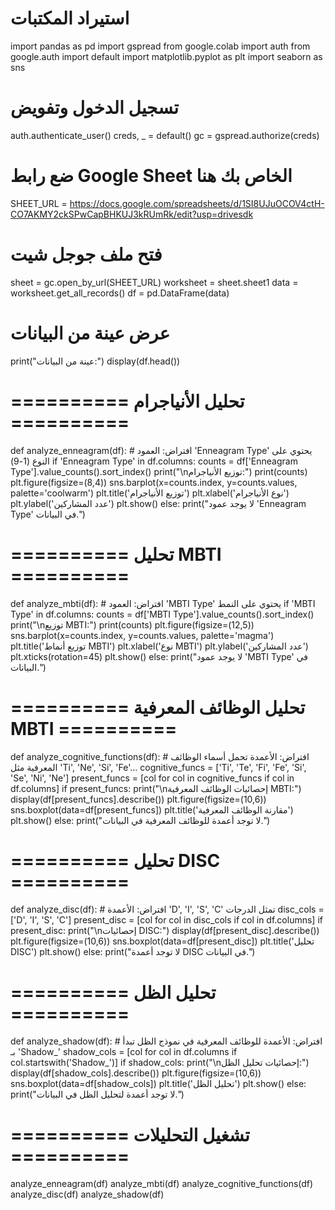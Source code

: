 

# استيراد المكتبات
import pandas as pd
import gspread
from google.colab import auth
from google.auth import default
import matplotlib.pyplot as plt
import seaborn as sns

# تسجيل الدخول وتفويض
auth.authenticate_user()
creds, _ = default()
gc = gspread.authorize(creds)

# ضع رابط Google Sheet الخاص بك هنا
SHEET_URL = https://docs.google.com/spreadsheets/d/1SI8UJuOCOV4ctH-CO7AKMY2ckSPwCapBHKUJ3kRUmRk/edit?usp=drivesdk

# فتح ملف جوجل شيت
sheet = gc.open_by_url(SHEET_URL)
worksheet = sheet.sheet1
data = worksheet.get_all_records()
df = pd.DataFrame(data)

# عرض عينة من البيانات
print("عينة من البيانات:")
display(df.head())

# ========== تحليل الأنياجرام ==========
def analyze_enneagram(df):
    # افتراض: العمود 'Enneagram Type' يحتوي على النوع (1-9)
    if 'Enneagram Type' in df.columns:
        counts = df['Enneagram Type'].value_counts().sort_index()
        print("\nتوزيع الأنياجرام:")
        print(counts)
        plt.figure(figsize=(8,4))
        sns.barplot(x=counts.index, y=counts.values, palette='coolwarm')
        plt.title('توزيع الأنياجرام')
        plt.xlabel('نوع الأنياجرام')
        plt.ylabel('عدد المشاركين')
        plt.show()
    else:
        print("لا يوجد عمود 'Enneagram Type' في البيانات.")

# ========== تحليل MBTI ==========
def analyze_mbti(df):
    # افتراض: العمود 'MBTI Type' يحتوي على النمط
    if 'MBTI Type' in df.columns:
        counts = df['MBTI Type'].value_counts().sort_index()
        print("\nتوزيع MBTI:")
        print(counts)
        plt.figure(figsize=(12,5))
        sns.barplot(x=counts.index, y=counts.values, palette='magma')
        plt.title('توزيع أنماط MBTI')
        plt.xlabel('نوع MBTI')
        plt.ylabel('عدد المشاركين')
        plt.xticks(rotation=45)
        plt.show()
    else:
        print("لا يوجد عمود 'MBTI Type' في البيانات.")

# ========== تحليل الوظائف المعرفية MBTI ==========
def analyze_cognitive_functions(df):
    # افتراض: الأعمدة تحمل أسماء الوظائف المعرفية مثل 'Ti', 'Ne', 'Si', 'Fe'...
    cognitive_funcs = ['Ti', 'Te', 'Fi', 'Fe', 'Si', 'Se', 'Ni', 'Ne']
    present_funcs = [col for col in cognitive_funcs if col in df.columns]
    if present_funcs:
        print("\nإحصائيات الوظائف المعرفية MBTI:")
        display(df[present_funcs].describe())
        plt.figure(figsize=(10,6))
        sns.boxplot(data=df[present_funcs])
        plt.title('مقارنة الوظائف المعرفية')
        plt.show()
    else:
        print("لا توجد أعمدة للوظائف المعرفية في البيانات.")

# ========== تحليل DISC ==========
def analyze_disc(df):
    # افتراض: الأعمدة 'D', 'I', 'S', 'C' تمثل الدرجات
    disc_cols = ['D', 'I', 'S', 'C']
    present_disc = [col for col in disc_cols if col in df.columns]
    if present_disc:
        print("\nإحصائيات DISC:")
        display(df[present_disc].describe())
        plt.figure(figsize=(10,6))
        sns.boxplot(data=df[present_disc])
        plt.title('تحليل DISC')
        plt.show()
    else:
        print("لا توجد أعمدة DISC في البيانات.")

# ========== تحليل الظل ==========
def analyze_shadow(df):
    # افتراض: الأعمدة للوظائف المعرفية في نموذج الظل تبدأ بـ 'Shadow_'
    shadow_cols = [col for col in df.columns if col.startswith('Shadow_')]
    if shadow_cols:
        print("\nإحصائيات تحليل الظل:")
        display(df[shadow_cols].describe())
        plt.figure(figsize=(10,6))
        sns.boxplot(data=df[shadow_cols])
        plt.title('تحليل الظل')
        plt.show()
    else:
        print("لا توجد أعمدة لتحليل الظل في البيانات.")

# ========== تشغيل التحليلات ==========
analyze_enneagram(df)
analyze_mbti(df)
analyze_cognitive_functions(df)
analyze_disc(df)
analyze_shadow(df)
